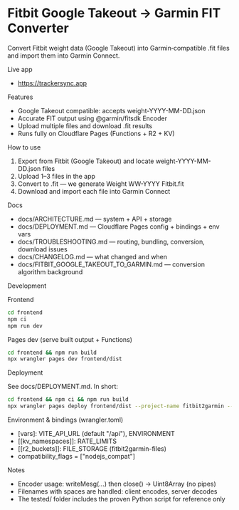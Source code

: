 # Fitbit Google Takeout → Garmin FIT Converter

Convert Fitbit weight data (Google Takeout) into Garmin‑compatible .fit files and import them into Garmin Connect.

Live app

- https://trackersync.app

Features

- Google Takeout compatible: accepts weight-YYYY-MM-DD.json
- Accurate FIT output using @garmin/fitsdk Encoder
- Upload multiple files and download .fit results
- Runs fully on Cloudflare Pages (Functions + R2 + KV)

How to use

1) Export from Fitbit (Google Takeout) and locate weight-YYYY-MM-DD.json files
2) Upload 1–3 files in the app
3) Convert to .fit — we generate Weight WW-YYYY Fitbit.fit
4) Download and import each file into Garmin Connect

Docs

- docs/ARCHITECTURE.md — system + API + storage
- docs/DEPLOYMENT.md — Cloudflare Pages config + bindings + env vars
- docs/TROUBLESHOOTING.md — routing, bundling, conversion, download issues
- docs/CHANGELOG.md — what changed and when
- docs/FITBIT_GOOGLE_TAKEOUT_TO_GARMIN.md — conversion algorithm background

Development

Frontend

```bash
cd frontend
npm ci
npm run dev
```

Pages dev (serve built output + Functions)

```bash
cd frontend && npm run build
npx wrangler pages dev frontend/dist
```

Deployment

See docs/DEPLOYMENT.md. In short:

```bash
cd frontend && npm ci && npm run build
npx wrangler pages deploy frontend/dist --project-name fitbit2garmin --commit-dirty=true
```

Environment & bindings (wrangler.toml)

- [vars]: VITE_API_URL (default "/api"), ENVIRONMENT
- [[kv_namespaces]]: RATE_LIMITS
- [[r2_buckets]]: FILE_STORAGE (fitbit2garmin-files)
- compatibility_flags = ["nodejs_compat"]

Notes

- Encoder usage: writeMesg(...) then close() → Uint8Array (no pipes)
- Filenames with spaces are handled: client encodes, server decodes
- The tested/ folder includes the proven Python script for reference only
